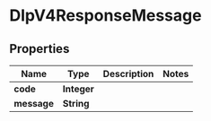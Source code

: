 

# DlpV4ResponseMessage


## Properties

| Name | Type | Description | Notes |
|------------ | ------------- | ------------- | -------------|
|**code** | **Integer** |  |  |
|**message** | **String** |  |  |



